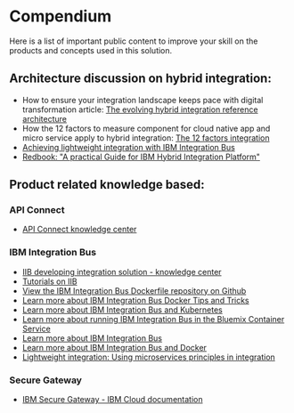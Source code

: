 # Compendium
Here is a list of important public content to improve your skill on the products and concepts used in this solution.
 
## Architecture discussion on hybrid integration:
* How to ensure your integration landscape keeps pace with digital transformation article: [The evolving hybrid integration reference architecture](https://www.ibm.com/developerworks/library/mw-1606-clark-trs/index.html)
* How the 12 factors to measure component for cloud native app and micro service apply to hybrid integration: [The 12 factors integration](https://developer.ibm.com/integration/blog/2017/04/16/12-factor-integration/)
* [Achieving lightweight integration with IBM Integration Bus](https://www.ibm.com/developerworks/library/mw-1708-bornert/index.html)
* [Redbook: "A practical Guide for IBM Hybrid Integration Platform"](http://www.redbooks.ibm.com/redbooks/pdfs/sg248351.pdf)

## Product related knowledge based:
### API Connect
* [API Connect knowledge center](https://www.ibm.com/support/knowledgecenter/en/SSMNED_5.0.0/mapfiles/getting_started.html)
### IBM Integration Bus
* [IIB developing integration solution - knowledge center](https://www.ibm.com/support/knowledgecenter/en/SSMKHH_10.0.0/com.ibm.etools.mft.doc/bi12000_.htm)
* [Tutorials on IIB](https://developer.ibm.com/integration/docs/ibm-integration-bus/tutorials/)
* [View the IBM Integration Bus Dockerfile repository on Github](https://github.com/ot4i/iib-docker)
* [Learn more about IBM Integration Bus Docker Tips and Tricks](https://developer.ibm.com/integration/blog/2017/04/04/ibm-integration-bus-docker-tips-tricks/)
* [Learn more about IBM Integration Bus and Kubernetes](https://developer.ibm.com/integration/blog/2017/08/21/first-look-using-ibm-integration-bus-kubernetes/)
* [Learn more about running IBM Integration Bus in the Bluemix Container Service](https://developer.ibm.com/integration/blog/2016/11/18/run-ibm-integration-bus-in-bluemix-in-3-easy-steps/)
* [Learn more about IBM Integration Bus](https://www.ibm.com/support/knowledgecenter/en/SSMKHH_10.0.0/com.ibm.etools.msgbroker.helphome.doc/help_home_msgbroker.htm)
* [Learn more about IBM Integration Bus and Docker](https://www.ibm.com/support/knowledgecenter/en/SSMKHH_10.0.0/com.ibm.etools.mft.doc/bz91300_.htm)
* [Lightweight integration: Using microservices principles in integration](https://developer.ibm.com/integration/blog/2017/03/31/lightweight-integration-iib/)
### Secure Gateway
* [IBM Secure Gateway - IBM Cloud documentation](https://console.bluemix.net/docs/services/SecureGateway/secure_gateway.html)
